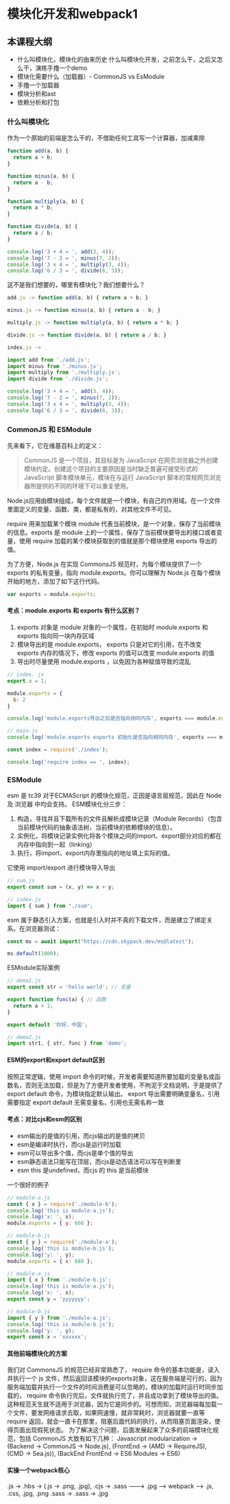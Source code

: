 # 模块化开发和webpack1
## 本课程大纲
- 什么叫模块化，模块化的由来历史
什么叫模块化开发，之前怎么干，之后又怎么干，演练手撸一个demo
- 模块化需要什么（加载器）- CommonJS vs EsModule
- 手撸一个加载器
- 模块分析和ast
- 依赖分析和打包

### 什么叫模块化
作为一个原始的前端是怎么干的，不借助任何工具写一个计算器，加减乘除
```js
function add(a, b) {
  return a + b;
}

function minus(a, b) {
  return a - b;
}

function multiply(a, b) {
  return a * b;
}

function divide(a, b) {
  return a / b;
}

console.log('3 + 4 = ', add(3, 4));
console.log('7 - 2 = ', minus(7, 2));
console.log('3 x 4 = ', multiply(3, 4));
console.log('6 / 3 = ', divide(6, 3));
```
这不是我们想要的，哪里有模块化？我们想要什么？
```js
add.js -> function add(a, b) { return a + b; }

minus.js -> function minus(a, b) { return a - b; }

multiply.js -> function multiply(a, b) { return a * b; }

divide.js -> function divide(a, b) { return a / b; }

index.js ->

import add from './add.js';
import minus from './minus.js';
import multiply from './multiply.js';
import divide from './divide.js';

console.log('3 + 4 = ', add(3, 4));
console.log('7 - 2 = ', minus(7, 2));
console.log('3 x 4 = ', multiply(3, 4));
console.log('6 / 3 = ', divide(6, 3));
```
### CommonJS 和 ESModule
先来看下，它在维基百科上的定义：
> CommonJS 是一个项目，其目标是为 JavaScript 在网页浏览器之外创建模块约定。创建这个项目的主要原因是当时缺乏普遍可接受形式的 JavaScript 脚本模块单元，模块在与运行 JavaScript 脚本的常规网页浏览器所提供的不同的环境下可以重复使用。

Node.js应用由模块组成，每个文件就是一个模块，有自己的作用域。在一个文件里面定义的变量、函数、类，都是私有的，对其他文件不可见。

require 用来加载某个模块
module 代表当前模块，是一个对象，保存了当前模块的信息。exports 是 module 上的一个属性，保存了当前模块要导出的接口或者变量，使用 require 加载的某个模块获取到的值就是那个模块使用 exports 导出的值。

为了方便，Node.js 在实现 CommonsJS 规范时，为每个模块提供了一个 exports 的私有变量，指向 module.exports。你可以理解为 Node.js 在每个模块开始的地方，添加了如下这行代码。
```js
var exports = module.exports;
```
#### 考点：module.exports 和 exports 有什么区别？
1. exports 对象是 module 对象的一个属性，在初始时 module.exports 和 exports 指向同一块内存区域
2. 模块导出的是 module.exports， exports 只是对它的引用，在不改变 exports 内存的情况下，修改 exports 的值可以改变 module.exports 的值
3. 导出时尽量使用 module.exports ，以免因为各种赋值导致的混乱
```js
// index. js
export.a = 1;

module.exports = {
  b: 2
}

console.log('module.exports导出之后是否指向相同内存', exports === module.exports);

// main.js
console.log('module.exports exports 初始化是否指向相同内存', exports === module.exports);

const index = require('./index');

console.log('require index == ', index);
```
### ESModule
esm 是 tc39 对于ECMAScript 的模块化规范，正因是语言层规范，因此在 Node 及 浏览器 中均会支持。
ESM模块化分三步：
1. 构造，寻找并且下载所有的文件且解析成模块记录（Module Records）（包含当前模块代码的抽象语法树，当前模块的依赖模块的信息）。
2. 实例化，将模块记录实例化将各个模块之间的import、export部分对应的都在内存中指向到一起（linking）
3. 执行，将import、export内存里指向的地址填上实际的值。

它使用 import/export 进行模块导入导出
```js
// sum.js
export const sum = (x, y) => x + y;

// index.js
import { sum } from "./sum";
```
esm 属于静态引入方案，也就是引入时并不真的下载文件，而是建立了绑定关系。在浏览器测试：
```js
const ms = await import("https://cdn.skypack.dev/ms@latest");

ms.default(1000);
```
ESModule实际案例
```js
// demo1.js
export const str = 'hello world'; // 变量

export function func(a) { // 函数
  return a + 1;
}

export default '你好，中国';

// demo2.js
import str1, { str, func } from 'demo';
```
#### ESM的export和export default区别
按照正常逻辑，使用 import 命令的时候，开发者需要知道所要加载的变量名或函数名，否则无法加载，但是为了方便开发者使用，不拘泥于文档说明，于是提供了 export default 命令，为模块指定默认输出。
export 导出需要明确变量名，引用需要指定
export default 无需变量名，引用也无需名称一致
#### 考点：对比cjs和esm的区别
- esm输出的是值的引用，而cjs输出的是值的拷贝
- esm是编译时执行，而cjs是运行时加载
- esm可以导出多个值，而cjs是单个值的导出
- esm静态语法只能写在顶层，而cjs是动态语法可以写在判断里
- esm this 是undefined，而cjs 的 this 是当前模块

一个很好的例子
```js
// module-a.js
const { x } = require('./module-b');
console.log('this is module-a.js');
console.log('x: ', x);
module.exports = { y: 666 };

// module-b.js
const { y } = require('./module-a');
console.log('this is module-b.js');
console.log('y: ', y);
module.exports = { x: 888 };
```
```js
// module-a.js
import { x } from './module-b.js';
console.log('this is module-a.js');
console.log('x: ', x);
export const y = 'yyyyyyy';

// module-b.js
import { y } from './module-a.js';
console.log('this is module-b.js');
console.log('y: ', y);
export const x = 'xxxxxx';
```
#### 其他前端模块化的方案
我们对 CommonsJS 的规范已经非常熟悉了， require 命令的基本功能是，读入并执行一个 js 文件，然后返回该模块的exports对象，这在服务端是可行的，因为服务端加载并执行一个文件的时间消费是可以忽略的，模块的加载时运行时同步加载的， require 命令执行完后，文件就执行完了，并且成功拿到了模块导出的值。
这种规范天生就不适用于浏览器，因为它是同步的。可想而知，浏览器端每加载一个文件，要发网络请求去取，如果网速慢，就非常耗时，浏览器就要一直等 require 返回，就会一直卡在那里，阻塞后面代码的执行，从而阻塞页面渲染，使得页面出现假死状态。
为了解决这个问题，后面发展起来了众多的前端模块化规范，包括 CommonJS 大致有如下几种：
Javascript modularization -> (Backend -> CommonJS -> Node.js), (FrontEnd -> (AMD -> RequireJS), (CMD -> Sea.js)), (BackEnd FrontEnd -> ES6 Modules -> ES6)
#### 实操一个webpack核心
.js -> .hbs -> (.js -> .png, .jpg), .cjs -> .sass ---> .jpg ——> webpack ——> .js, .css, .jpg, .png
.sass -> .sass -> .jpg
